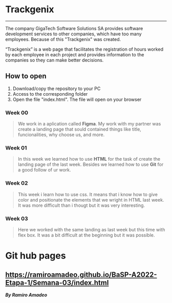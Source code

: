 # Trackgenix
***
The company GigaTech Software Solutions SA provides software development services to other companies, which have too many employees. Because of this "Trackgenix" was created.

“Trackgenix” is a web page that facilitates the registration of hours worked by each employee in each project and provides information to the companies so they can make better decisions.

## How to open

1. Download/copy the repository to your PC
2. Access to the corresponding folder
3. Open the file "index.html". The file will open on your browser

### Week 00

> We work in a aplication called **Figma**. My work with my partner was create a landing page that sould contained things like title, funcionalities, why choose us, and more.

### Week 01

> In this week we learned how to use **HTML** for the task of create the landing page of the last week. Besides we learned how to use **Git** for a good follow of ur work.

### Week 02
> This week i learn how to use css. It means that i know how to give color and positionate the elements that we wright in HTML last week. It was more difficult than i thougt but it was very interesting.

### Week 03
> Here we worked with the same landing as last week but this time with flex box. It was a bit difficult at the beginning but it was possible.

# Git hub pages
## https://ramiroamadeo.github.io/BaSP-A2022-Etapa-1/Semana-03/index.html

**_By Ramiro Amadeo_**